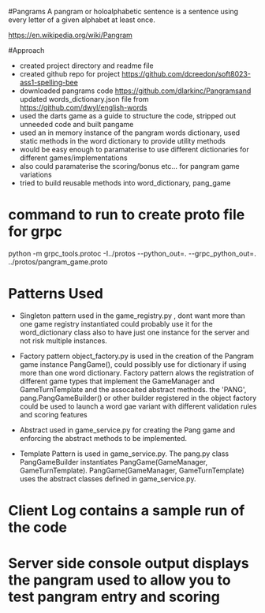 #Pangrams
A pangram or holoalphabetic sentence is a sentence using every letter of a given alphabet at least once. 

https://en.wikipedia.org/wiki/Pangram

#Approach
- created project directory and readme file
- created github repo for project https://github.com/dcreedon/soft8023-ass1-spelling-bee
- downloaded pangrams code https://github.com/dlarkinc/Pangramsand updated words_dictionary.json file from https://github.com/dwyl/english-words
- used the darts game as a guide to structure the code, stripped out unneeded code and built pangame
- used an in memory instance of the pangram words dictionary, used static methods in the word dictionary to provide utility methods
- would be easy enough to paramaterise to use different dictionaries for different games/implementations
- also could paramaterise the scoring/bonus etc... for pangram game variations
- tried to build reusable methods into word_dictionary, pang_game

# command to run to create proto file for grpc
python -m grpc_tools.protoc -I../protos --python_out=. --grpc_python_out=. ../protos/pangram_game.proto

# Patterns Used
 - Singleton pattern used in the game_registry.py , dont want more than one game registry instantiated
could probably use it for the word_dictionary class also to have just one instance for the server and 
not risk multiple instances.

 - Factory pattern object_factory.py is used in the creation of the Pangram game instance PangGame(), could possibly use for dictionary 
if using more than one word dictionary. Factory pattern alows the registration of different game types that implement the 
GameManager and GameTurnTemplate and the assocaited abstract methods. the 'PANG', pang.PangGameBuilder() or other builder registered in
the object factory could be used to launch a word gae variant with different validation rules and scoring features

 - Abstract used in game_service.py for creating the Pang game and enforcing the abstract methods to be implemented.

 - Template Pattern is used in game_service.py. The pang.py class PangGameBuilder instantiates PangGame(GameManager, GameTurnTemplate). 
PangGame(GameManager, GameTurnTemplate) uses the abstract classes defined in game_service.py.


# Client Log contains a sample run of the code
# Server side console output displays the pangram used to allow you to test pangram entry and scoring